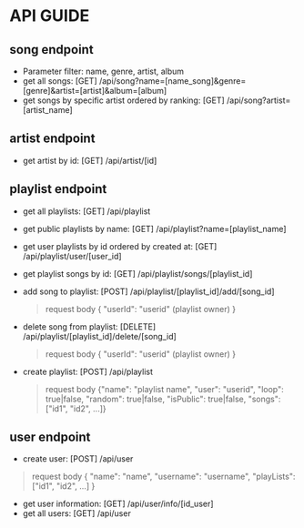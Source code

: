 # API GUIDE

## song endpoint
- Parameter filter: name, genre, artist, album
- get all songs: [GET] /api/song?name=[name_song]&genre=[genre]&artist=[artist]&album=[album]
- get songs by specific artist ordered by ranking: [GET] /api/song?artist=[artist_name]

## artist endpoint
- get artist by id: [GET] /api/artist/[id]

## playlist endpoint
- get all playlists: [GET] /api/playlist
- get public playlists by name: [GET] /api/playlist?name=[playlist_name]
- get user playlists by id ordered by created at: [GET] /api/playlist/user/[user_id]
- get playlist songs by id: [GET] /api/playlist/songs/[playlist_id]
- add song to playlist: [POST] /api/playlist/[playlist_id]/add/[song_id]
    > request body
  > {
  > "userId": "userid" (playlist owner)
  > }
- delete song from playlist: [DELETE] /api/playlist/[playlist_id]/delete/[song_id]
  > request body
  > {
  > "userId": "userid" (playlist owner)
  > }
    
- create playlist: [POST] /api/playlist
    > request body
    > {"name": "playlist name",
    >  "user": "userid",
    >  "loop": true|false,
    >  "random": true|false,
    >  "isPublic": true|false,
    >  "songs": ["id1", "id2", ...]}

## user endpoint
- create user: [POST] /api/user
 > request body
 > {
 >  "name": "name",
 >  "username": "username",
 >  "playLists": ["id1", "id2", ...]
 > }
- get user information: [GET] /api/user/info/[id_user]
- get all users: [GET] /api/user